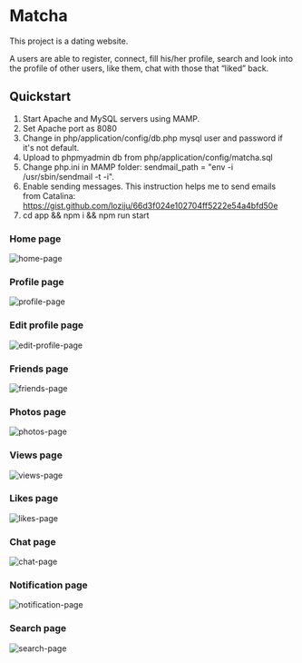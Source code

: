 # Matcha

This project is a dating website.

A users are able to register, connect, fill his/her profile, search and look into
the profile of other users, like them, chat with those that “liked” back.

## Quickstart
1. Start Apache and MySQL servers using MAMP.
2. Set Apache port as 8080
3. Change in php/application/config/db.php mysql user and password if it's not default.
4. Upload to phpmyadmin db from php/application/config/matcha.sql
5. Change php.ini in MAMP folder: sendmail_path = "env -i /usr/sbin/sendmail -t -i".
6. Enable sending messages. This instruction helps me to send emails from Catalina: https://gist.github.com/loziju/66d3f024e102704ff5222e54a4bfd50e
7. cd app && npm i && npm run start

### Home page
<img src="https://github.com/anaumenk/Matcha/blob/master/app/src/images/screenshots/home-page.png" alt="home-page" />

### Profile page
<img src="https://github.com/anaumenk/Matcha/blob/master/app/src/images/screenshots/profile-page.png" alt="profile-page" />

### Edit profile page
<img src="https://github.com/anaumenk/Matcha/blob/master/app/src/images/screenshots/edit-profile-page.png" alt="edit-profile-page" />

### Friends page
<img src="https://github.com/anaumenk/Matcha/blob/master/app/src/images/screenshots/friends-page.png" alt="friends-page" />

### Photos page
<img src="https://github.com/anaumenk/Matcha/blob/master/app/src/images/screenshots/photos-page.png" alt="photos-page" />

### Views page
<img src="https://github.com/anaumenk/Matcha/blob/master/app/src/images/screenshots/views-page.png" alt="views-page" />

### Likes page
<img src="https://github.com/anaumenk/Matcha/blob/master/app/src/images/screenshots/likes-page.png" alt="likes-page" />

### Chat page
<img src="https://github.com/anaumenk/Matcha/blob/master/app/src/images/screenshots/chat-page.png" alt="chat-page" />

### Notification page
<img src="https://github.com/anaumenk/Matcha/blob/master/app/src/images/screenshots/notification-page.png" alt="notification-page" />

### Search page
<img src="https://github.com/anaumenk/Matcha/blob/master/app/src/images/screenshots/search-profiles-page.png" alt="search-page" />
